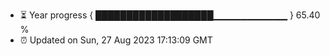 - ⏳ Year progress { ███████████████████▁▁▁▁▁▁▁▁▁▁▁ } 65.40 %
- ⏰ Updated on Sun, 27 Aug 2023 17:13:09 GMT

